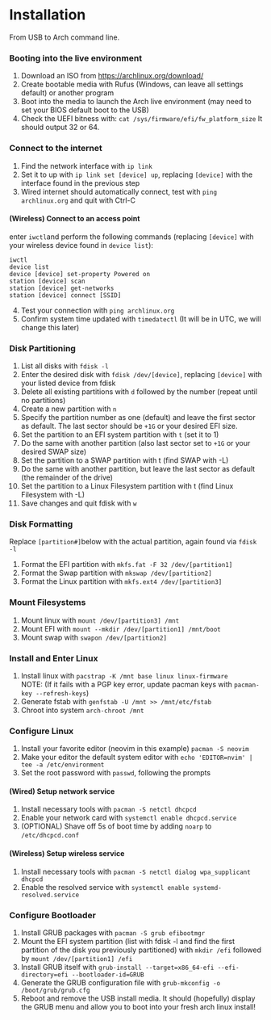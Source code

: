 # Installation
From USB to Arch command line.
### Booting into the live environment
1. Download an ISO from https://archlinux.org/download/
2. Create bootable media with Rufus (Windows, can leave all settings default) or another program
3. Boot into the media to launch the Arch live environment (may need to set your BIOS default boot to the USB)
4. Check the UEFI bitness with:
   `cat /sys/firmware/efi/fw_platform_size`
   It should output 32 or 64.
### Connect to the internet
1. Find the network interface with `ip link`
2. Set it to up with `ip link set [device] up`, replacing `[device]` with the interface found in the previous step
3. Wired internet should automatically connect, test with `ping archlinux.org` and quit with Ctrl-C
#### (Wireless) Connect to an access point
enter `iwctl`and perform the following commands (replacing `[device]` with your wireless device found in `device list`):
```
iwctl
device list
device [device] set-property Powered on
station [device] scan
station [device] get-networks
station [device] connect [SSID]
```
4. Test your connection with `ping archlinux.org`
5. Confirm system time updated with `timedatectl` (It will be in UTC, we will change this later)
### Disk Partitioning
1. List all disks with `fdisk -l`
2. Enter the desired disk with `fdisk /dev/[device]`, replacing `[device]` with your listed device from fdisk
3. Delete all existing partitions with `d` followed by the number (repeat until no partitions)
4. Create a new partition with `n`
5. Specify the partition number as one (default) and leave the first sector as default. The last sector should be `+1G` or your desired EFI size.
6. Set the partition to an EFI system partition with `t` (set it to 1)
7. Do the same with another partition (also last sector set to `+1G` or your desired SWAP size)
8. Set the partition to a SWAP partition with t (find SWAP with -L)
9. Do the same with another partition, but leave the last sector as default (the remainder of the drive)
10. Set the partition to a Linux Filesystem partition with t (find Linux Filesystem with -L)
11. Save changes and quit fdisk with `w`
### Disk Formatting
Replace `[partition#]`below with the actual partition, again found via `fdisk -l`
1. Format the EFI partition with `mkfs.fat -F 32 /dev/[partition1]`
2. Format the Swap partition with `mkswap /dev/[partition2]`
3. Format the Linux partition with `mkfs.ext4 /dev/[partition3]`
### Mount Filesystems
1. Mount linux with `mount /dev/[partition3] /mnt`
2. Mount EFI with `mount --mkdir /dev/[partition1] /mnt/boot`
3. Mount swap with `swapon /dev/[partition2]`
### Install and Enter Linux
1. Install linux with `pacstrap -K /mnt base linux linux-firmware`  
NOTE: (If it fails with a PGP key error, update pacman keys with `pacman-key --refresh-keys`)
2. Generate fstab with `genfstab -U /mnt >> /mnt/etc/fstab`
3. Chroot into system `arch-chroot /mnt`
### Configure Linux
1. Install your favorite editor (neovim in this example) `pacman -S neovim`
2. Make your editor the default system editor with `echo 'EDITOR=nvim' | tee -a /etc/environment`
3. Set the root password with `passwd`, following the prompts
#### (Wired) Setup network service
1. Install necessary tools with `pacman -S netctl dhcpcd`
2. Enable your network card with `systemctl enable dhcpcd.service`
3. (OPTIONAL) Shave off 5s of boot time by adding `noarp` to `/etc/dhcpcd.conf`
#### (Wireless) Setup wireless service
1. Install necessary tools with `pacman -S netctl dialog wpa_supplicant dhcpcd`
2. Enable the resolved service with `systemctl enable systemd-resolved.service`
### Configure Bootloader
1. Install GRUB packages with `pacman -S grub efibootmgr`
2. Mount the EFI system partition (list with fdisk -l and find the first partition of the disk you previously partitioned) with `mkdir /efi` followed by `mount /dev/[partition1] /efi`
3. Install GRUB itself with `grub-install --target=x86_64-efi --efi-directory=efi --bootloader-id=GRUB`
4. Generate the GRUB configuration file with `grub-mkconfig -o /boot/grub/grub.cfg`
5. Reboot and remove the USB install media. It should (hopefully) display the GRUB menu and allow you to boot into your fresh arch linux install!
